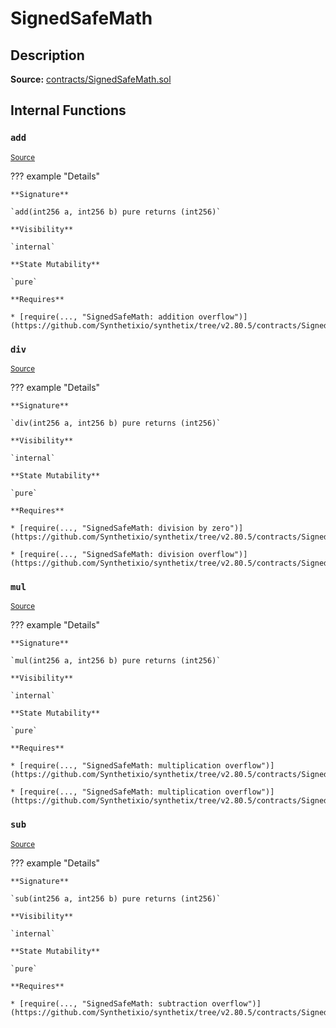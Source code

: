 # SignedSafeMath

## Description

**Source:** [contracts/SignedSafeMath.sol](https://github.com/Synthetixio/synthetix/tree/v2.80.5/contracts/SignedSafeMath.sol)

## Internal Functions

### `add`

<sub>[Source](https://github.com/Synthetixio/synthetix/tree/v2.80.5/contracts/SignedSafeMath.sol#L117)</sub>

??? example "Details"

    **Signature**

    `add(int256 a, int256 b) pure returns (int256)`

    **Visibility**

    `internal`

    **State Mutability**

    `pure`

    **Requires**

    * [require(..., "SignedSafeMath: addition overflow")](https://github.com/Synthetixio/synthetix/tree/v2.80.5/contracts/SignedSafeMath.sol#L119)

### `div`

<sub>[Source](https://github.com/Synthetixio/synthetix/tree/v2.80.5/contracts/SignedSafeMath.sol#L81)</sub>

??? example "Details"

    **Signature**

    `div(int256 a, int256 b) pure returns (int256)`

    **Visibility**

    `internal`

    **State Mutability**

    `pure`

    **Requires**

    * [require(..., "SignedSafeMath: division by zero")](https://github.com/Synthetixio/synthetix/tree/v2.80.5/contracts/SignedSafeMath.sol#L82)

    * [require(..., "SignedSafeMath: division overflow")](https://github.com/Synthetixio/synthetix/tree/v2.80.5/contracts/SignedSafeMath.sol#L83)

### `mul`

<sub>[Source](https://github.com/Synthetixio/synthetix/tree/v2.80.5/contracts/SignedSafeMath.sol#L53)</sub>

??? example "Details"

    **Signature**

    `mul(int256 a, int256 b) pure returns (int256)`

    **Visibility**

    `internal`

    **State Mutability**

    `pure`

    **Requires**

    * [require(..., "SignedSafeMath: multiplication overflow")](https://github.com/Synthetixio/synthetix/tree/v2.80.5/contracts/SignedSafeMath.sol#L61)

    * [require(..., "SignedSafeMath: multiplication overflow")](https://github.com/Synthetixio/synthetix/tree/v2.80.5/contracts/SignedSafeMath.sol#L64)

### `sub`

<sub>[Source](https://github.com/Synthetixio/synthetix/tree/v2.80.5/contracts/SignedSafeMath.sol#L100)</sub>

??? example "Details"

    **Signature**

    `sub(int256 a, int256 b) pure returns (int256)`

    **Visibility**

    `internal`

    **State Mutability**

    `pure`

    **Requires**

    * [require(..., "SignedSafeMath: subtraction overflow")](https://github.com/Synthetixio/synthetix/tree/v2.80.5/contracts/SignedSafeMath.sol#L102)
